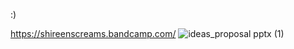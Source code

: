 :)

https://shireenscreams.bandcamp.com/
![ideas_proposal pptx (1)](https://user-images.githubusercontent.com/5353074/193199651-a24403c6-0a94-4646-b1bd-0bbab32857c8.png)
